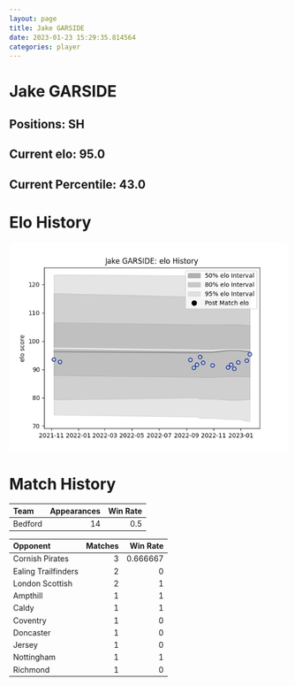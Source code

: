 ```yaml
---  
layout: page  
title: Jake GARSIDE  
date: 2023-01-23 15:29:35.814564  
categories: player  
---
```

# Jake GARSIDE

## Positions: SH

## Current elo: 95.0

## Current Percentile: 43.0

# Elo History


![elo history](history_JakeGARSIDE.png)
# Match History


| Team    |   Appearances |   Win Rate |
|:--------|--------------:|-----------:|
| Bedford |            14 |        0.5 |

| Opponent            |   Matches |   Win Rate |
|:--------------------|----------:|-----------:|
| Cornish Pirates     |         3 |   0.666667 |
| Ealing Trailfinders |         2 |   0        |
| London Scottish     |         2 |   1        |
| Ampthill            |         1 |   1        |
| Caldy               |         1 |   1        |
| Coventry            |         1 |   0        |
| Doncaster           |         1 |   0        |
| Jersey              |         1 |   0        |
| Nottingham          |         1 |   1        |
| Richmond            |         1 |   0        |